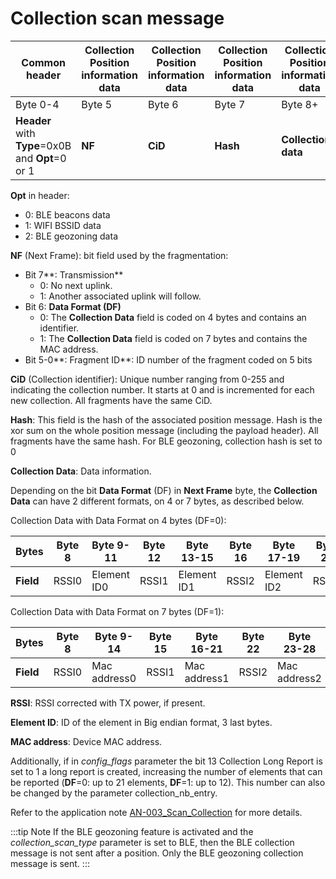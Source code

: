 # Collection scan message

|  Common header         |  Collection Position information data|Collection Position information data|Collection Position information data|Collection Position information data|
|----------------------------|------------------|----------------------|----------------------|----------------------|
|  Byte 0-4                  |  Byte 5          |  Byte 6           |  Byte 7           |  Byte 8+           |
|  **Header** with **Type**=0x0B and **Opt**=0 or 1 |  **NF** |  **CiD** |  **Hash** |  **Collection data** |

 **Opt** in header:
-   0: BLE beacons data
-   1: WIFI BSSID data
-   2: BLE geozoning data

 **NF** (Next Frame): bit field used by the fragmentation:
-   Bit 7**: Transmission**
    -   0: No next uplink.
    -   1: Another associated uplink will follow.
-   Bit 6: **Data Format (DF)**
    -   0: The **Collection Data** field is coded on 4 bytes and contains an identifier.
    -   1: The **Collection Data** field is coded on 7 bytes and contains the MAC address.
-   Bit 5-0**: Fragment ID**: ID number of the fragment coded on 5 bits

 **CiD** (Collection identifier): Unique number ranging from 0-255 and indicating the collection number. It starts at 0 and is incremented for each new collection. All fragments have the same CiD.

 **Hash**: This field is the hash of the associated position message. Hash is the xor sum on the whole position message (including the payload header). All fragments have the same hash.
 For BLE geozoning, collection hash is set to 0

 **Collection Data**: Data information.

 Depending on the bit **Data Format** (DF) in **Next Frame** byte, the **Collection Data** can have 2 different formats, on 4 or 7 bytes, as described below.

 Collection Data with Data Format on 4 bytes (DF=0):

|  Bytes |  Byte 8 |  Byte 9-11 |  Byte 12 |  Byte 13-15 |  Byte 16 |  Byte 17-19 |  Byte 20 |  Byte 21-23 |
|---------|---------|---------|---------|---------|---------|---------|---------|---------|
|**Field**|RSSI0	|Element ID0|	RSSI1|	Element ID1|	RSSI2|	Element ID2|	RSSI3|	Element ID3|

 Collection Data with Data Format on 7 bytes (DF=1):

|  Bytes |  Byte 8 |  Byte 9-14 |  Byte 15 |  Byte 16-21 |  Byte 22 |  Byte 23-28 |  Byte 29 |  Byte 30-35 |
|---------|---------|---------|---------|---------|---------|---------|---------|---------|
|**Field**|RSSI0	|Mac address0|	RSSI1|	Mac address1|	RSSI2|	Mac address2|	RSSI3|	Mac address3|

 **RSSI**: RSSI corrected with TX power, if present.

 **Element ID**: ID of the element in Big endian format, 3 last bytes.

 **MAC address**: Device MAC address.

 Additionally, if in *config_flags* parameter the bit 13 Collection Long Report is set to 1 a long report is created, increasing the number of elements that can be reported (**DF**=0: up to 21 elements, **DF**=1: up to 12). This number can also be changed by the parameter collection_nb_entry.

 Refer to the application note [AN-003_Scan_Collection](../../../../documentation-library/AbeewayTrackers_R.md#application-notes) for more details.

:::tip Note
If the BLE geozoning feature is activated and the *collection_scan_type* parameter is set to BLE, then the BLE collection message is not sent after a position. Only the BLE geozoning collection message is sent.
:::
